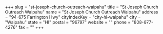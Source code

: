 +++
slug = "st-joseph-church-outreach-waipahu"
title = "St Joseph Church Outreach Waipahu"
name = "St Joseph Church Outreach Waipahu"
address = "94-675 Farrington Hwy"
cityIndexKey = "city-hi-waipahu"
city = "Waipahu"
state = "HI"
postal = "96797"
website = ""
phone = "808-677-4276"
fax = ""
+++
